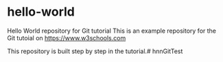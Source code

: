 # hello-world
Hello World repository for Git tutorial
This is an example repository for the Git tutoial on https://www.w3schools.com

This repository is built step by step in the tutorial.# hnnGitTest
